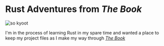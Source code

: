 # Rust Adventures from _The Book_
![so kyoot](http://rustacean.net/more-crabby-things/dancing-ferris.gif)

I'm in the process of learning Rust in my spare time and wanted a place to keep my project files as I make my way through [_The Book_](https://doc.rust-lang.org/stable/book/)
